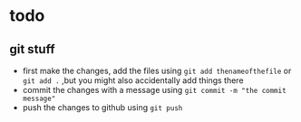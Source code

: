 # todo

## git stuff

- first make the changes, add the files using `git add thenameofthefile` or `git add .` ,but you might also accidentally add things there
- commit the changes with a message using `git commit -m "the commit message"`
- push the changes to github using `git push`

